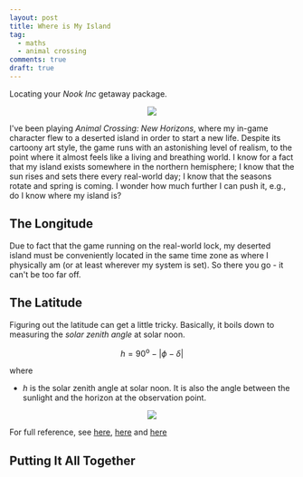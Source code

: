 ```yaml
---
layout: post
title: Where is My Island
tag:
  - maths
  - animal crossing
comments: true
draft: true
---
```


Locating your _Nook Inc_ getaway package.

<div align="center">
  <img src="https://shawenyao.github.io/Photos/Animal Crossing/001.jpg" />
</div>

I've been playing _Animal Crossing: New Horizons_, where my in-game character flew to a deserted island in order to start a new life. Despite its cartoony art style, the game runs with an astonishing level of realism, to the point where it almost feels like a living and breathing world. I know for a fact that my island exists somewhere in the northern hemisphere; I know that the sun rises and sets there every real-world day; I know that the seasons rotate and spring is coming. I wonder how much further I can push it, e.g., do I know where my island is?

## The Longitude
Due to fact that the game running on the real-world lock, my deserted island must be conveniently located in the same time zone as where I physically am (or at least wherever my system is set). So there you go - it can't be too far off.

## The Latitude
Figuring out the latitude can get a little tricky. Basically, it boils down to measuring the _solar zenith angle_ at solar noon.

$$
h = 90^\text{o} - \left| \phi - \delta \right|
$$

where
* $h$ is the solar zenith angle at solar noon. It is also the angle between the sunlight and the horizon at the observation point.

<div align="center">
  <img src="https://shawenyao.github.io/R/output/solar_zenith_angle/1_label.png" />
</div>

For full reference, see [here](https://en.wikipedia.org/wiki/Solar_zenith_angle), [here](https://commons.wvc.edu/rdawes/ASTR217/Gnomon.pdf) and [here](https://vortex.plymouth.edu/sun/sun4a.html)

## Putting It All Together

